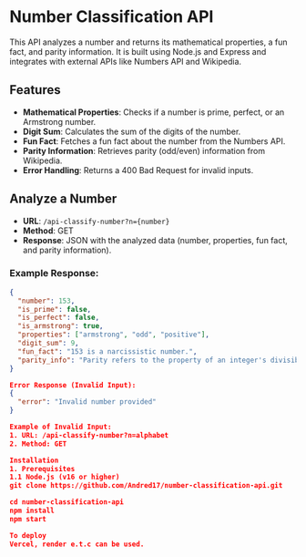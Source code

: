 # Number Classification API

This API analyzes a number and returns its mathematical properties, a fun fact, and parity information. It is built using Node.js and Express and integrates with external APIs like Numbers API and Wikipedia.

## Features

- **Mathematical Properties**: Checks if a number is prime, perfect, or an Armstrong number.
- **Digit Sum**: Calculates the sum of the digits of the number.
- **Fun Fact**: Fetches a fun fact about the number from the Numbers API.
- **Parity Information**: Retrieves parity (odd/even) information from Wikipedia.
- **Error Handling**: Returns a 400 Bad Request for invalid inputs.

## Analyze a Number

- **URL**: `/api-classify-number?n={number}`
- **Method**: GET
- **Response**: JSON with the analyzed data (number, properties, fun fact, and parity information).

### Example Response:

```json
{
  "number": 153,
  "is_prime": false,
  "is_perfect": false,
  "is_armstrong": true,
  "properties": ["armstrong", "odd", "positive"],
  "digit_sum": 9,
  "fun_fact": "153 is a narcissistic number.",
  "parity_info": "Parity refers to the property of an integer's divisibility by 2."
}

Error Response (Invalid Input):
{
  "error": "Invalid number provided"
}

Example of Invalid Input:
1. URL: /api-classify-number?n=alphabet
2. Method: GET

Installation
1. Prerequisites
1.1 Node.js (v16 or higher)
git clone https://github.com/Andred17/number-classification-api.git

cd number-classification-api
npm install
npm start

To deploy 
Vercel, render e.t.c can be used.